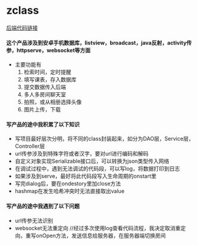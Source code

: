 # zclass
[后端代码链接](https://github.com/arnojack/zclass_back)
#### 这个产品涉及到安卓手机数据库，listview，broadcast，java反射，activity传参，httpserve，websocket等方面
- 主要功能有
  1. 检索时间，定时提醒
  2. 填写课表，存入数据库
  3. 提交数据传入后端
  4. 多人多房间聊天室
  5. 拍照，或从相册选择头像
  6. 图片上传，下载

#### 写产品的途中我积累了以下知识
- 写项目最好层次分明，将不同的class封装起来，如分为DAO层，Service层，Controller层
- url传参涉及到特殊字符或者汉字，要对url进行编码和解码
- 自定义对象实现Serializable接口后，可以转换为json类型传入网络
- 在调试过程中，遇到无法调试的代码段，可以写log，将数据打印到日志
- 如果涉及到serve，最好将此代码段写入生命周期的onstart里
- 写完dialog后，要在ondestory里加close方法
- hashmap在发生哈希冲突时无法直接取出value
#### 写产品的途中我遇到了以下问题
- url传参无法识别
- websocket无法重定向  //经过多次使用log查看代码流程，我决定取消重定向，重写onOpen方法，发送信息给服务器，在服务器端切换房间

